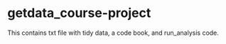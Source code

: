 # getdata_course-project
This contains txt file with tidy data, a code book, and run_analysis code.
